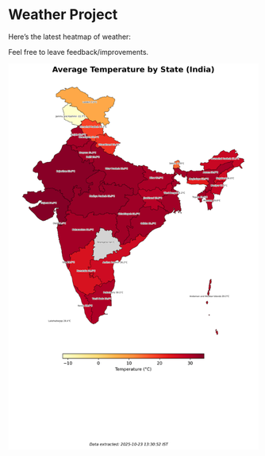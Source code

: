 # Weather Project

Here’s the latest heatmap of weather:

Feel free to leave feedback/improvements.

![India Heatmap](docs/assets/india_heatmap.png?v=F9E0B7)
